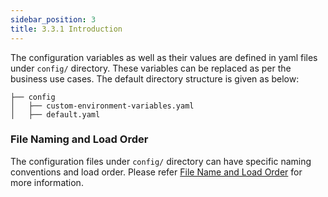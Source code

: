 ```yaml
---
sidebar_position: 3
title: 3.3.1 Introduction
---
```


The configuration variables as well as their values are defined in yaml files under `config/` directory. These variables can be replaced as per the business use cases. The default directory structure is given as below:

```
├── config
│   ├── custom-environment-variables.yaml
│   ├── default.yaml
```

### File Naming and Load Order
The configuration files under `config/` directory can have specific naming conventions and load order. Please refer [File Name and Load Order](https://github.com/node-config/node-config/wiki/Configuration-Files#file-load-order) for more information.